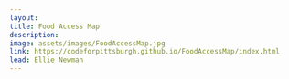 ```yaml
---
layout: 
title: Food Access Map
description: 
image: assets/images/FoodAccessMap.jpg
link: https://codeforpittsburgh.github.io/FoodAccessMap/index.html
lead: Ellie Newman
---
```

<script>
  window.location.href = "{{ page.link }}";
</script>